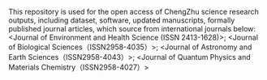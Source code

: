 This repository is used for the open access of ChengZhu science research outputs, including dataset, software, updated manuscripts, formally published journal articles, which source from international journals below:
<Journal of Environment and Health Science (ISSN 2413-1628)>;
<Journal of Biological Sciences（ISSN2958-4035）>;
<Journal of Astronomy and Earth Sciences（ISSN2958-4043）>;
<Journal of Quantum Physics and Materials Chemistry（ISSN2958-4027）>
